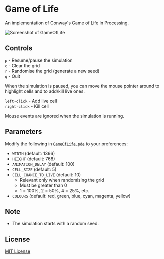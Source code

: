 # Game of Life
An implementation of Conway's Game of Life in Processing.

![Screenshot of GameOfLife](https://github.com/adjl/GameOfLife/raw/master/screenshot.png)

## Controls
`p` - Resume/pause the simulation  
`c` - Clear the grid  
`r` - Randomise the grid (generate a new seed)  
`q` - Quit

When the simulation is paused, you can move the mouse pointer around to highlight cells and to add/kill live ones.

`left-click` - Add live cell  
`right-click` - Kill cell

Mouse events are ignored when the simulation is running.

## Parameters
Modify the following in [`GameOfLife.pde`](https://github.com/adjl/GameOfLife/raw/master/GameOfLife.pde) to your preferences:
- `WIDTH` (default: 1366)
- `HEIGHT` (default: 768)
- `ANIMATION_DELAY` (default: 100)
- `CELL_SIZE` (default: 5)
- `CELL_CHANCE_TO_LIVE` (default: 10)
  - Relevant only when randomising the grid
  - Must be greater than 0
  - 1 = 100%, 2 = 50%, 4 = 25%, etc.
- `COLOURS` (default: red, green, blue, cyan, magenta, yellow)

## Note
- The simulation starts with a random seed.

## License
[MIT License](https://github.com/adjl/GameOfLife/raw/master/LICENSE)
